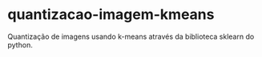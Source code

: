 # quantizacao-imagem-kmeans
Quantização de imagens usando k-means através da biblioteca sklearn do python. 
